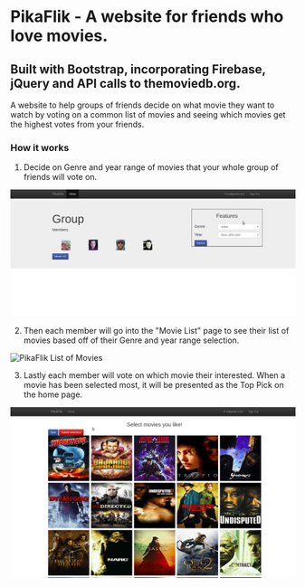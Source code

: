 # PikaFlik - A website for friends who love movies.

##  Built with Bootstrap, incorporating Firebase, jQuery and API calls to themoviedb.org.


A website to help groups of friends decide on what movie they want to watch by voting on a common list of movies and seeing which movies get the highest votes from your friends.


### How it works

1. Decide on Genre and year range of movies that your whole group of friends will vote on.

![PikaFlik Choose Genre](./assets/images/PikaFlikChooseGenre.gif "PikaFlik Choose Genre")

2. Then each member will go into the "Movie List" page to see their list of movies based off of their Genre and year range selection.

![PikaFlik List of Movies](./assets/images/PikaFlikListofMovies.gif "PikaFlik List of Movies")

3. Lastly each member will vote on which movie their interested. When a movie has been selected most, it will be presented as the Top Pick on the home page.

![PikaFlik Choose Top Movie](./assets/images/PikaFlikChooseTopMovie.gif "PikaFlik Choose Top Movie")